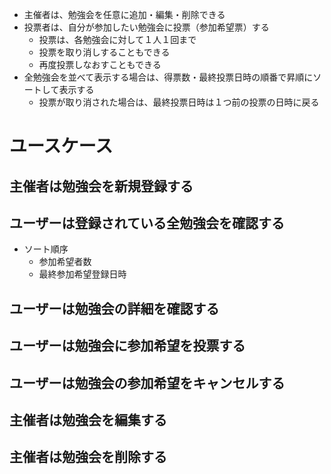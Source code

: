 - 主催者は、勉強会を任意に追加・編集・削除できる
- 投票者は、自分が参加したい勉強会に投票（参加希望票）する
    - 投票は、各勉強会に対して１人１回まで
    - 投票を取り消しすることもできる
    - 再度投票しなおすこともできる
- 全勉強会を並べて表示する場合は、得票数・最終投票日時の順番で昇順にソートして表示する
    - 投票が取り消された場合は、最終投票日時は１つ前の投票の日時に戻る



# ユースケース
## 主催者は勉強会を新規登録する
## ユーザーは登録されている全勉強会を確認する
- ソート順序
    - 参加希望者数
    - 最終参加希望登録日時

## ユーザーは勉強会の詳細を確認する
## ユーザーは勉強会に参加希望を投票する
## ユーザーは勉強会の参加希望をキャンセルする
## 主催者は勉強会を編集する
## 主催者は勉強会を削除する
